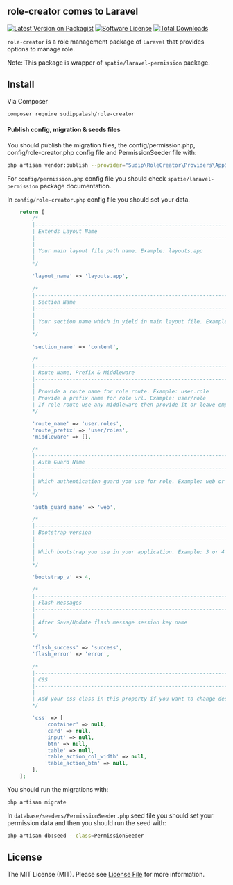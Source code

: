 ## role-creator comes to Laravel

[![Latest Version on Packagist][ico-version]][link-packagist]
[![Software License][ico-license]](LICENSE.md)
[![Total Downloads][ico-downloads]][link-downloads]


`role-creator` is a role management package of `Laravel` that provides options to manage role.

Note: This package is wrapper of `spatie/laravel-permission` package.

## Install

Via Composer

```bash
composer require sudippalash/role-creator
```

#### Publish config, migration & seeds files

You should publish the migration files, the config/permission.php, config/role-creator.php config file and PermissionSeeder file with:

```bash
php artisan vendor:publish --provider="Sudip\RoleCreator\Providers\AppServiceProvider"
```

For `config/permission.php` config file you should check `spatie/laravel-permission` package documentation.

In `config/role-creator.php` config file you should set your data.

```php
    return [
        /*
        |--------------------------------------------------------------------------
        | Extends Layout Name
        |--------------------------------------------------------------------------
        |
        | Your main layout file path name. Example: layouts.app
        | 
        */

        'layout_name' => 'layouts.app',
        
        /*
        |--------------------------------------------------------------------------
        | Section Name
        |--------------------------------------------------------------------------
        |
        | Your section name which in yield in main layout file. Example: content
        | 
        */

        'section_name' => 'content',

        /*
        |--------------------------------------------------------------------------
        | Route Name, Prefix & Middleware
        |--------------------------------------------------------------------------
        |
        | Provide a route name for role route. Example: user.role
        | Provide a prefix name for role url. Example: user/role
        | If role route use any middleware then provide it or leave empty array. Example: ['auth '] 
        */

        'route_name' => 'user.roles',
        'route_prefix' => 'user/roles',
        'middleware' => [],

        /*
        |--------------------------------------------------------------------------
        | Auth Guard Name
        |--------------------------------------------------------------------------
        |
        | Which authentication guard you use for role. Example: web or admin
        | 
        */

        'auth_guard_name' => 'web',

        /*
        |--------------------------------------------------------------------------
        | Bootstrap version
        |--------------------------------------------------------------------------
        |
        | Which bootstrap you use in your application. Example: 3 or 4 or 5
        | 
        */

        'bootstrap_v' => 4,

        /*
        |--------------------------------------------------------------------------
        | Flash Messages
        |--------------------------------------------------------------------------
        |
        | After Save/Update flash message session key name
        | 
        */

        'flash_success' => 'success',
        'flash_error' => 'error',

        /*
        |--------------------------------------------------------------------------
        | CSS
        |--------------------------------------------------------------------------
        |
        | Add your css class in this property if you want to change design. 
        */

        'css' => [
            'container' => null,
            'card' => null,
            'input' => null,
            'btn' => null,
            'table' => null,
            'table_action_col_width' => null,
            'table_action_btn' => null,
        ],
    ];
```

You should run the migrations with:

```bash
php artisan migrate
```

In `database/seeders/PermissionSeeder.php` seed file you should set your permission data and then you should run the seed with:

```bash
php artisan db:seed --class=PermissionSeeder
```

## License

The MIT License (MIT). Please see [License File](LICENSE.md) for more information.

[ico-version]: https://img.shields.io/packagist/v/sudippalash/role-creator?style=flat-square
[ico-downloads]: https://img.shields.io/packagist/dt/sudippalash/role-creator?style=flat-square
[ico-license]: https://img.shields.io/github/license/sudippalash/role-creator?style=flat-square
[link-packagist]: https://packagist.org/packages/sudippalash/role-creator
[link-downloads]: https://packagist.org/packages/sudippalash/role-creator
[link-author]: https://github.com/sudippalash
